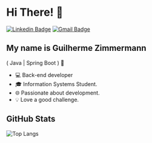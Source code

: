 <h1>Hi There! 👋</h1>

[![Linkedin Badge](https://img.shields.io/badge/-LinkedIn-6633cc?style=flat-square&logo=Linkedin&logoColor=white&link=https://https://www.linkedin.com/in/guizimmermann/)](https://www.linkedin.com/in/guizimmermann/)
[![Gmail Badge](https://img.shields.io/badge/-zimmerma83@gmail.com-6633cc?style=flat-square&logo=Gmail&logoColor=white&link=mailto:zimmerma83@gmail.com)](mailto:zimmerma83@gmail.com)

## My name is Guilherme Zimmermann
( Java | Spring Boot ) 🚀
- 💻 Back-end developer 
- 🎓 Information Systems Student.
- 🌐 Passionate about development.
- 💡 Love a good challenge.

<div align="left">
  
## GitHub Stats
![Top Langs](https://github-readme-stats-git-masterrstaa-rickstaa.vercel.app/api/top-langs/?username=Guilherme-Zimmermann&theme=transparent&bg_color=000&border_color=30A3DC&layout=compact&theme=dark)
  
 </div>

